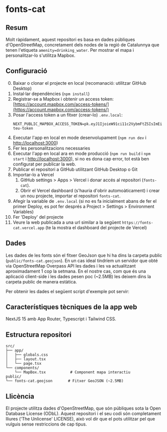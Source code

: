 # fonts-cat

## Resum

Molt ràpidament, aquest repositori es basa en dades públiques d'OpenStreetMap, concretament dels nodes de la regió de Catalunnya que tenen l'etiqueta `amenity=drinking_water`. Per mostrar el mapa i personalitzar-lo s'utilitza Mapbox.

## Configuració
0. Baixar o clonar el projecte en local (recomanació: utilitzar GitHub Desktop)
1. Instal·lar dependències (`npm install`)
2. Registrar-se a Mapbox i obtenir un access token: [https://account.mapbox.com/access-tokens/](https://account.mapbox.com/access-tokens/)
3. Posar l'access token a un fitxer (crear-lo) `.env.local`:
   ```
   NEXT_PUBLIC_MAPBOX_ACCESS_TOKEN=pk.eyJ1IjoieW91ci11c2VybmFtZSIsImEiOiJjbGthYmNkZWYifQ.el-teu-token
   ```
4. Executar l'app en local en mode desenvolupament (`npm run dev` i [http://localhost:3000](http://localhost:3000))
5. Fer les personalitzacions necessaries
6. Executar l'app en local ara en mode producció (`npm run build` i `npm start` i [http://localhost:3000](http://localhost:3000)), si no es dona cap error, tot està ben configurat per publicar la web.
7. Publicar el repositori a GitHub utilitzant GitHub Desktop o Git
8. Importar-lo a Vercel
   1. GitHub settings > Apps > Vercel i donar accés al repositori (`fonts-cat`). 
   2. Obrir el Vercel dashboard (s'hauria d'obrir automoàticament) i crear un nou projecte, importar el repositori `fonts-cat`.
9. Afegir la variable de `.env.local` (si no es fa inicialment abans de fer el primer Deploy, es pot fer després a Project > Settings > Environment Variables)
4. Fer 'Deploy' del projecte
5. Veure la web publicada a una url similar a la següent `https://fonts-cat.vercel.app` (te la mostra el dashboard del projecte de Vercel)

## Dades
Les dades de les fonts són el fitxer GeoJson que hi ha dins la carpeta public (`public/fonts-cat.geojson`). En un cas ideal tindríem un servidor que obté via OpenStreetMap Overpass API les dades i les va actualitzant aproximadament 1 cop la setmana. En el nostre cas, com que és una aplicació client-side i les dades pesen poc (~2.5MB) les deixem dins la carpeta public de manera estàtica.

Per obtenir les dades el següent script d'exemple pot servir:

## Característiques tècniques de la app web
NextJS 15 amb App Router, Typescript i Tailwind CSS.

## Estructura repositori
```
src/
├── app/
│   ├── globals.css
│   ├── layout.tsx 
│   └── page.tsx
└── components/
    └── MapBox.tsx           # Component mapa interactiu
public/
└── fonts-cat.geojson       # Fitxer GeoJSON (~2.5MB)
```

## Llicència

El projecte utilitza dades d'OpenStreetMap, que són públiques sota la Open Database License (ODbL). Aquest repositori i el seu codi són completament lliures ('The Unlicense' LICENSE), això vol dir que el pots utilitzar pel que vulguis sense restriccions de cap tipus.
